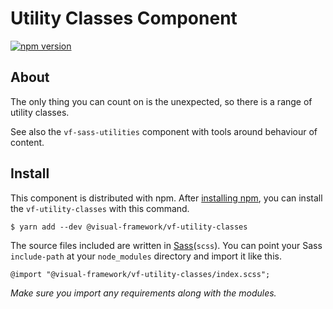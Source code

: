 # Utility Classes Component

[![npm version](https://badge.fury.io/js/%40visual-framework%2Fvf-utility-classes.svg)](https://badge.fury.io/js/%40visual-framework%2Fvf-utility-classes)

## About

The only thing you can count on is the unexpected, so there is a range of
utility classes.

See also the `vf-sass-utilities` component with tools around behaviour of content.

## Install

This component is distributed with npm. After [installing npm](https://www.npmjs.com/get-npm), you can install the `vf-utility-classes` with this command.

```
$ yarn add --dev @visual-framework/vf-utility-classes
```

The source files included are written in [Sass](http://sass-lang.com)(`scss`). You can point your Sass `include-path` at your `node_modules` directory and import it like this.

```
@import "@visual-framework/vf-utility-classes/index.scss";
```

_Make sure you import any requirements along with the modules._
